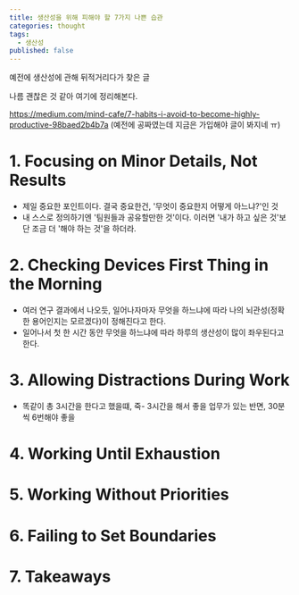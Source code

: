 ```yaml
---
title: 생산성을 위해 피해야 할 7가지 나쁜 습관
categories: thought
tags:
  - 생산성
published: false
---
```

예전에 생산성에 관해 뒤적거리다가 찾은 글

나름 괜찮은 것 같아 여기에 정리해본다.

https://medium.com/mind-cafe/7-habits-i-avoid-to-become-highly-productive-98baed2b4b7a
(예전에 공짜였는데 지금은 가입해야 글이 봐지네 ㅠ)
# 1. Focusing on Minor Details, Not Results
- 제일 중요한 포인트이다. 결국 중요한건, '무엇이 중요한지 어떻게 아느냐?'인 것
- 내 스스로 정의하기엔 '팀원들과 공유할만한 것'이다. 이러면 '내가 하고 싶은 것'보단 조금 더 '해야 하는 것'을 하더라.

# 2. Checking Devices First Thing in the Morning
- 여러 연구 결과에서 나오듯, 일어나자마자 무엇을 하느냐에 따라 나의 뇌관성(정확한 용어인지는 모르겠다)이 정해진다고 한다.
- 일어나서 첫 한 시간 동안 무엇을 하느냐에 따라 하루의 생산성이 많이 좌우된다고 한다.

# 3. Allowing Distractions During Work
- 똑같이 총 3시간을 한다고 했을떄, 죽- 3시간을 해서 좋을 업무가 있는 반면, 30분씩 6번해야 좋을

# 4. Working Until Exhaustion

# 5. Working Without Priorities

# 6. Failing to Set Boundaries

# 7. Takeaways